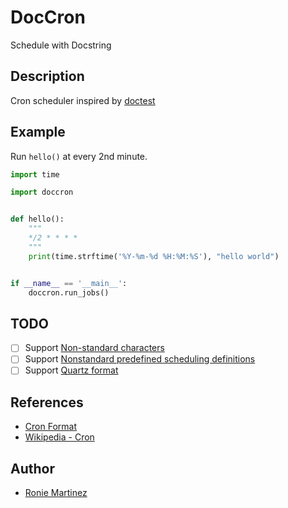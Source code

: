# DocCron

Schedule with Docstring

## Description

Cron scheduler inspired by [doctest](https://en.wikipedia.org/wiki/Doctest)

## Example

Run `hello()` at every 2nd minute.

```python
import time

import doccron


def hello():
    """
    */2 * * * *
    """
    print(time.strftime('%Y-%m-%d %H:%M:%S'), "hello world")


if __name__ == '__main__':
    doccron.run_jobs()

```

## TODO

- [ ] Support [Non-standard characters](https://en.wikipedia.org/wiki/Cron#Non-standard_characters)
- [ ] Support [Nonstandard predefined scheduling definitions](https://en.wikipedia.org/wiki/Cron#Nonstandard_predefined_scheduling_definitions)
- [ ] Support [Quartz format](http://www.quartz-scheduler.org/documentation/quartz-2.x/tutorials/crontrigger.html)

## References

- [Cron Format](http://www.nncron.ru/help/EN/working/cron-format.htm)
- [Wikipedia - Cron](https://en.wikipedia.org/wiki/Cron)

## Author

- [Ronie Martinez](mailto:ronmarti18@gmail.com)